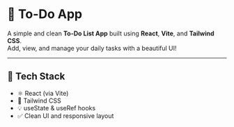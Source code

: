 # 📝 To-Do App

A simple and clean **To-Do List App** built using **React**, **Vite**, and **Tailwind CSS**.  
Add, view, and manage your daily tasks with a beautiful UI!

---

## 🔧 Tech Stack

- ⚛️ React (via Vite)
- 🎨 Tailwind CSS
- 💡 useState & useRef hooks
- ✅ Clean UI and responsive layout
